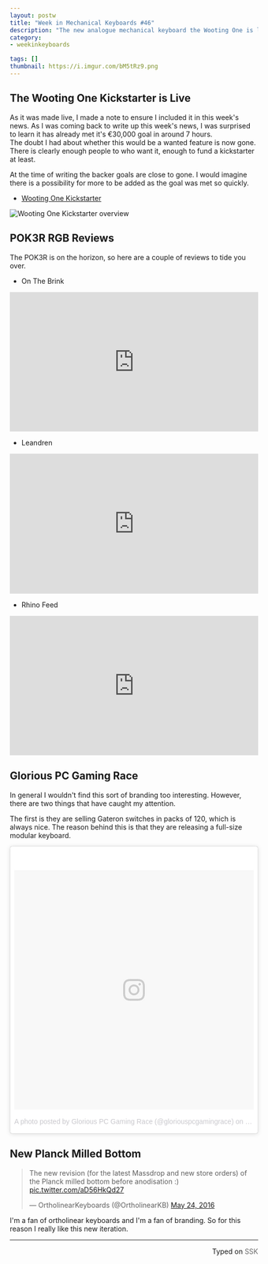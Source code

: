 ```yaml
---
layout: postw
title: "Week in Mechanical Keyboards #46"
description: "The new analogue mechanical keyboard the Wooting One is live on kickstarter, the POK3R is being received nicely and OLKB has a new milled planck bottom."
category: 
- weekinkeyboards

tags: []
thumbnail: https://i.imgur.com/bM5tRz9.png
---
```


## The Wooting One Kickstarter is Live
As it was made live, I made a note to ensure I included it in this week's news. As I was coming back to write up this week's news, I was surprised to learn it has already met it's €30,000 goal in around 7 hours.   
The doubt I had about whether this would be a wanted feature is now gone. There is clearly enough people to who want it, enough to fund a kickstarter at least.

At the time of writing the backer goals are close to gone. I would imagine there is a possibility for more to be added as the goal was met so quickly.

* [Wooting One Kickstarter](https://www.kickstarter.com/projects/wooting/the-analog-mechanical-keyboard-for-precise-movemen)

![Wooting One Kickstarter overview](https://i.imgur.com/4vI8B7G.png)

## POK3R RGB Reviews
The POK3R is on the horizon, so here are a couple of reviews to tide you over.

* On The Brink
<style>.embed-container { position: relative; padding-bottom: 56.25%; height: 0; overflow: hidden; max-width: 100%; } .embed-container iframe, .embed-container object, .embed-container embed { position: absolute; top: 0; left: 0; width: 100%; height: 100%; }</style><div class='embed-container'><iframe src='https://www.youtube.com/embed//aDKeUJTks7s' frameborder='0' allowfullscreen></iframe></div>

* Leandren
<style>.embed-container { position: relative; padding-bottom: 56.25%; height: 0; overflow: hidden; max-width: 100%; } .embed-container iframe, .embed-container object, .embed-container embed { position: absolute; top: 0; left: 0; width: 100%; height: 100%; }</style><div class='embed-container'><iframe src='https://www.youtube.com/embed//zLg_TIAFWco' frameborder='0' allowfullscreen></iframe></div>

* Rhino Feed
<style>.embed-container { position: relative; padding-bottom: 56.25%; height: 0; overflow: hidden; max-width: 100%; } .embed-container iframe, .embed-container object, .embed-container embed { position: absolute; top: 0; left: 0; width: 100%; height: 100%; }</style><div class='embed-container'><iframe src='https://www.youtube.com/embed//Dwbahbhd4rs' frameborder='0' allowfullscreen></iframe></div>



## Glorious PC Gaming Race
In general I wouldn't find this sort of branding too interesting. However, there are two things that have caught my attention.  

The first is they are selling Gateron switches in packs of 120, which is always nice.  The reason behind this is that they are releasing a full-size modular keyboard.

<blockquote class="instagram-media" data-instgrm-version="7" style=" background:#FFF; border:0; border-radius:3px; box-shadow:0 0 1px 0 rgba(0,0,0,0.5),0 1px 10px 0 rgba(0,0,0,0.15); margin: 1px; max-width:658px; padding:0; width:99.375%; width:-webkit-calc(100% - 2px); width:calc(100% - 2px);"><div style="padding:8px;"> <div style=" background:#F8F8F8; line-height:0; margin-top:40px; padding:50.0% 0; text-align:center; width:100%;"> <div style=" background:url(data:image/png;base64,iVBORw0KGgoAAAANSUhEUgAAACwAAAAsCAMAAAApWqozAAAABGdBTUEAALGPC/xhBQAAAAFzUkdCAK7OHOkAAAAMUExURczMzPf399fX1+bm5mzY9AMAAADiSURBVDjLvZXbEsMgCES5/P8/t9FuRVCRmU73JWlzosgSIIZURCjo/ad+EQJJB4Hv8BFt+IDpQoCx1wjOSBFhh2XssxEIYn3ulI/6MNReE07UIWJEv8UEOWDS88LY97kqyTliJKKtuYBbruAyVh5wOHiXmpi5we58Ek028czwyuQdLKPG1Bkb4NnM+VeAnfHqn1k4+GPT6uGQcvu2h2OVuIf/gWUFyy8OWEpdyZSa3aVCqpVoVvzZZ2VTnn2wU8qzVjDDetO90GSy9mVLqtgYSy231MxrY6I2gGqjrTY0L8fxCxfCBbhWrsYYAAAAAElFTkSuQmCC); display:block; height:44px; margin:0 auto -44px; position:relative; top:-22px; width:44px;"></div></div><p style=" color:#c9c8cd; font-family:Arial,sans-serif; font-size:14px; line-height:17px; margin-bottom:0; margin-top:8px; overflow:hidden; padding:8px 0 7px; text-align:center; text-overflow:ellipsis; white-space:nowrap;"><a href="https://www.instagram.com/p/BFwyAxpsoDO/" style=" color:#c9c8cd; font-family:Arial,sans-serif; font-size:14px; font-style:normal; font-weight:normal; line-height:17px; text-decoration:none;" target="_blank">A photo posted by Glorious PC Gaming Race (@gloriouspcgamingrace)</a> on <time style=" font-family:Arial,sans-serif; font-size:14px; line-height:17px;" datetime="2016-05-23T19:53:46+00:00">May 23, 2016 at 12:53pm PDT</time></p></div></blockquote>

## New Planck Milled Bottom
<blockquote class="twitter-tweet" data-lang="en"><p lang="en" dir="ltr">The new revision (for the latest Massdrop and new store orders) of the Planck milled bottom before anodisation :) <a href="https://t.co/aD56HkQd27">pic.twitter.com/aD56HkQd27</a></p>&mdash; OrtholinearKeyboards (@OrtholinearKB) <a href="https://twitter.com/OrtholinearKB/status/735172765423153152">May 24, 2016</a></blockquote>
<script async src="//platform.twitter.com/widgets.js" charset="utf-8"></script>

I'm a fan of ortholinear keyboards and I'm a fan of branding. So for this reason I really like this new iteration.

------------------------------------------------
 <p style="text-align: right" title="Screwed">Typed on <font color="#6c6c6c">SSK</font></p>
 
